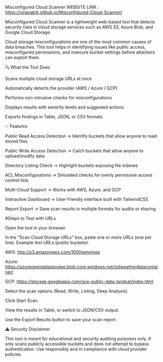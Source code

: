 Misconfigured Cloud Scanner
WEBSITE LINK : https://vinayakiit.github.io/Misconfigured-Cloud-Scanner/

Misconfigured Cloud Scanner is a lightweight web-based tool that detects security risks in cloud storage services such as AWS S3, Azure Blob, and Google Cloud Storage.

Cloud storage misconfigurations are one of the most common causes of data breaches. This tool helps in identifying issues like public access, misconfigured permissions, and insecure bucket settings before attackers can exploit them.

🔍 What the Tool Does

Scans multiple cloud storage URLs at once

Automatically detects the provider (AWS / Azure / GCP)

Performs non-intrusive checks for misconfigurations

Displays results with severity levels and suggested actions

Exports findings in Table, JSON, or CSV formats

✨ Features

Public Read Access Detection → Identify buckets that allow anyone to read stored files

Public Write Access Detection → Catch buckets that allow anyone to upload/modify data

Directory Listing Check → Highlight buckets exposing file indexes

ACL Misconfigurations → Simulated checks for overly permissive access control lists

Multi-Cloud Support → Works with AWS, Azure, and GCP

Interactive Dashboard → User-friendly interface built with TailwindCSS

Report Export → Save scan results in multiple formats for audits or sharing

#Steps to Test with URLs

Open the tool in your browser.

In the “Scan Cloud Storage URLs” box, paste one or more URLs (one per line).
Example test URLs (public buckets):

AWS: http://s3.amazonaws.com/1000genomes

Azure: https://azureopendatastorage.blob.core.windows.net/isdweatherdatacontainer/

GCP: https://storage.googleapis.com/gcp-public-data-landsat/index.html

Select the scan options (Read, Write, Listing, Deep Analysis).

Click Start Scan.

View the results in Table, or switch to JSON/CSV output.

Use the Export Results button to save your scan report.


⚠️ Security Disclaimer

This tool is meant for educational and security auditing purposes only.
It only scans publicly accessible buckets and does not attempt to bypass authentication.
Use responsibly and in compliance with cloud provider policies.
